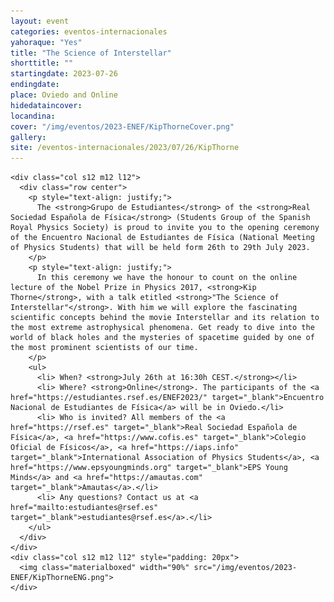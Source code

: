 ```yaml
---
layout: event
categories: eventos-internacionales
yahoraque: "Yes"
title: "The Science of Interstellar"
shorttitle: ""
startingdate: 2023-07-26
endingdate:
place: Oviedo and Online
hidedataincover:
locandina:
cover: "/img/eventos/2023-ENEF/KipThorneCover.png"
gallery:
site: /eventos-internacionales/2023/07/26/KipThorne
---
```


<div class="section">
  <div class="row">
	  
    <div class="col s12 m12 l12">
      <div class="row center">
        <p style="text-align: justify;">
          The <strong>Grupo de Estudiantes</strong> of the <strong>Real Sociedad Española de Física</strong> (Students Group of the Spanish Royal Physics Society) is proud to invite you to the opening ceremony of the Encuentro Nacional de Estudiantes de Física (National Meeting of Physics Students) that will be held form 26th to 29th July 2023.
        </p>
        <p style="text-align: justify;">
          In this ceremony we have the honour to count on the online lecture of the Nobel Prize in Physics 2017, <strong>Kip Thorne</strong>, with a talk etitled <strong>"The Science of Interstellar"</strong>. With him we will explore the fascinating scientific concepts behind the movie Interstellar and its relation to the most extreme astrophysical phenomena. Get ready to dive into the world of black holes and the mysteries of spacetime guided by one of the most prominent scientists of our time.
        </p>
        <ul>
          <li> When? <strong>July 26th at 16:30h CEST.</strong></li>
          <li> Where? <strong>Online</strong>. The participants of the <a href="https://estudiantes.rsef.es/ENEF2023/" target="_blank">Encuentro Nacional de Estudiantes de Física</a> will be in Oviedo.</li>
          <li> Who is invited? All members of the <a href="https://rsef.es" target="_blank">Real Sociedad Española de Física</a>, <a href="https://www.cofis.es" target="_blank">Colegio Oficial de Físicos</a>, <a href="https://iaps.info" target="_blank">International Association of Physics Students</a>, <a href="https://www.epsyoungminds.org" target="_blank">EPS Young Minds</a> and <a href="https://amautas.com" target="_blank">Amautas</a>.</li>
          <li> Any questions? Contact us at <a href="mailto:estudiantes@rsef.es" target="_blank">estudiantes@rsef.es</a>.</li>
        </ul>
      </div>
    </div>
    <div class="col s12 m12 l12" style="padding: 20px">
      <img class="materialboxed" width="90%" src="/img/eventos/2023-ENEF/KipThorneENG.png">
    </div>
	 
  </div>
</div>
